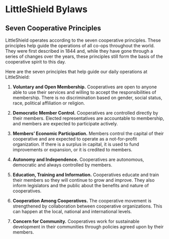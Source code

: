 # LittleShield Bylaws

## Seven Cooperative Principles
LittleShield operates according to the seven cooperative principles. These principles help guide the operations of all co-ops throughout the world. They were first described in 1844 and, while they have gone through a series of changes over the years, these principles still form the basis of the cooperative spirit to this day.

Here are the seven principles that help guide our daily operations at LittleShield:

1. **Voluntary and Open Membership.** Cooperatives are open to anyone able to use their services and willing to accept the responsibilities of membership. There is no discrimination based on gender, social status, race, political affiliation or religion.

2. **Democratic Member Control.** Cooperatives are controlled directly by their members. Elected representatives are accountable to membership, and members are expected to participate actively.

3. **Members’ Economic Participation.** Members control the capital of their cooperative and are expected to operate as a not-for-profit organization. If there is a surplus in capital, it is used to fund improvements or expansion, or it is credited to members.

4. **Autonomy and Independence.** Cooperatives are autonomous, democratic and always controlled by members.

5. **Education, Training and Information.** Cooperatives educate and train their members so they will continue to grow and improve. They also inform legislators and the public about the benefits and nature of cooperatives.

6. **Cooperation Among Cooperatives.** The cooperative movement is strengthened by collaboration between cooperative organizations. This can happen at the local, national and international levels.

7. **Concern for Community.** Cooperatives work for sustainable development in their communities through policies agreed upon by their members.
